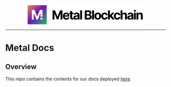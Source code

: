 <div align="center">
  <img src="static/logo.svg?raw=true">
</div>

---

# Metal Docs

## Overview

This repo contains the contents for our docs deployed [here](https://docs.metalblockchain.org).
